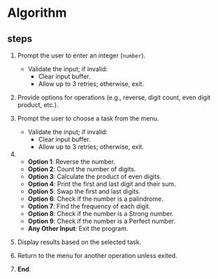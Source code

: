 
# Algorithm 
## steps

1. Prompt the user to enter an integer (`number`).
   - Validate the input; if invalid:
     - Clear input buffer.
     - Allow up to 3 retries; otherwise, exit.

2. Provide options for operations (e.g., reverse, digit count, even digit product, etc.).

3. Prompt the user to choose a task from the menu.
   - Validate the input; if invalid:
     - Clear input buffer.
     - Allow up to 3 retries; otherwise, exit.

4. - **Option 1**: Reverse the number.
   - **Option 2**: Count the number of digits.
   - **Option 3**: Calculate the product of even digits.
   - **Option 4**: Print the first and last digit and their sum.
   - **Option 5**: Swap the first and last digits.
   - **Option 6**: Check if the number is a palindrome.
   - **Option 7**: Find the frequency of each digit.
   - **Option 8**: Check if the number is a Strong number.
   - **Option 9**: Check if the number is a Perfect number.
   - **Any Other Input**: Exit the program.

5. Display results based on the selected task.

6.  Return to the menu for another operation unless exited.

7. **End**.










